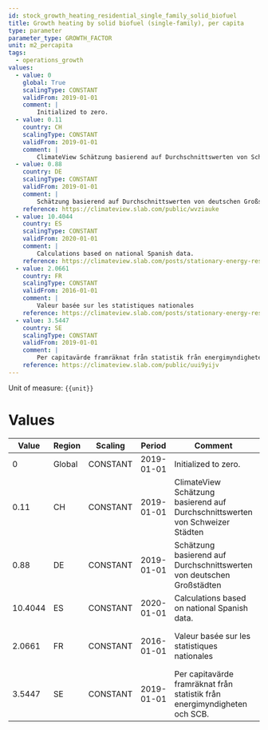 ```yaml
---
id: stock_growth_heating_residential_single_family_solid_biofuel
title: Growth heating by solid biofuel (single-family), per capita
type: parameter
parameter_type: GROWTH_FACTOR
unit: m2_percapita
tags:
  - operations_growth
values:
  - value: 0
    global: True
    scalingType: CONSTANT
    validFrom: 2019-01-01
    comment: |
        Initialized to zero.
  - value: 0.11
    country: CH
    scalingType: CONSTANT
    validFrom: 2019-01-01
    comment: |
        ClimateView Schätzung basierend auf Durchschnittswerten von Schweizer Städten
  - value: 0.88
    country: DE
    scalingType: CONSTANT
    validFrom: 2019-01-01
    comment: |
        Schätzung basierend auf Durchschnittswerten von deutschen Großstädten
    reference: https://climateview.slab.com/public/wvziauke
  - value: 10.4044
    country: ES
    scalingType: CONSTANT
    validFrom: 2020-01-01
    comment: |
        Calculations based on national Spanish data.
    reference: https://climateview.slab.com/posts/stationary-energy-residential-5b7n1rw0#hsv7b-space-heating
  - value: 2.0661
    country: FR
    scalingType: CONSTANT
    validFrom: 2016-01-01
    comment: |
        Valeur basée sur les statistiques nationales
    reference: https://climateview.slab.com/posts/stationary-energy-residential-france-bnynu72j#hzc28-tableau-4-chauffage-des-maisons-individuelles-5
  - value: 3.5447
    country: SE
    scalingType: CONSTANT
    validFrom: 2019-01-01
    comment: |
        Per capitavärde framräknat från statistik från energimyndigheten och SCB.
    reference: https://climateview.slab.com/public/uui9yijv
---
```



Unit of measure: `{{unit}}`


# Values


| Value | Region | Scaling | Period | Comment | Reference |
|-------|--------|---------|--------|---------|-----------|
| 0 | Global | CONSTANT | 2019-01-01 | Initialized to zero. |  |
| 0.11 | CH | CONSTANT | 2019-01-01 | ClimateView Schätzung basierend auf Durchschnittswerten von Schweizer Städten |  |
| 0.88 | DE | CONSTANT | 2019-01-01 | Schätzung basierend auf Durchschnittswerten von deutschen Großstädten | https://climateview.slab.com/public/wvziauke |
| 10.4044 | ES | CONSTANT | 2020-01-01 | Calculations based on national Spanish data. | https://climateview.slab.com/posts/stationary-energy-residential-5b7n1rw0#hsv7b-space-heating |
| 2.0661 | FR | CONSTANT | 2016-01-01 | Valeur basée sur les statistiques nationales | https://climateview.slab.com/posts/stationary-energy-residential-france-bnynu72j#hzc28-tableau-4-chauffage-des-maisons-individuelles-5 |
| 3.5447 | SE | CONSTANT | 2019-01-01 | Per capitavärde framräknat från statistik från energimyndigheten och SCB. | https://climateview.slab.com/public/uui9yijv |


